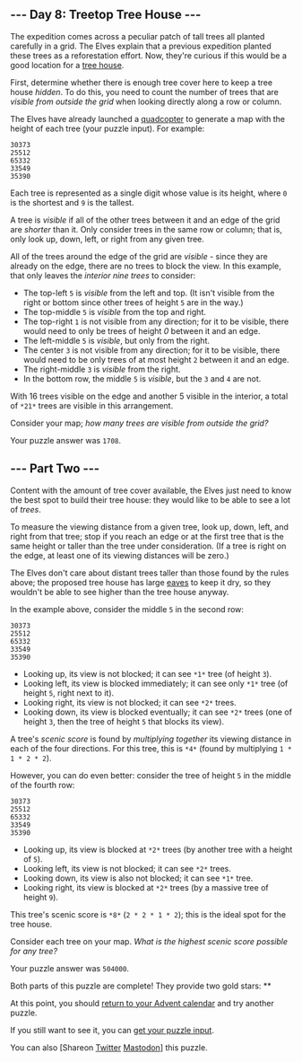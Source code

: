\--- Day 8: Treetop Tree House ---
----------

The expedition comes across a peculiar patch of tall trees all planted carefully in a grid. The Elves explain that a previous expedition planted these trees as a reforestation effort. Now, they're curious if this would be a good location for a [tree house](https://en.wikipedia.org/wiki/Tree_house).

First, determine whether there is enough tree cover here to keep a tree house *hidden*. To do this, you need to count the number of trees that are *visible from outside the grid* when looking directly along a row or column.

The Elves have already launched a [quadcopter](https://en.wikipedia.org/wiki/Quadcopter) to generate a map with the height of each tree (your puzzle input). For example:

```
30373
25512
65332
33549
35390

```

Each tree is represented as a single digit whose value is its height, where `0` is the shortest and `9` is the tallest.

A tree is *visible* if all of the other trees between it and an edge of the grid are *shorter* than it. Only consider trees in the same row or column; that is, only look up, down, left, or right from any given tree.

All of the trees around the edge of the grid are *visible* - since they are already on the edge, there are no trees to block the view. In this example, that only leaves the *interior nine trees* to consider:

* The top-left `5` is *visible* from the left and top. (It isn't visible from the right or bottom since other trees of height `5` are in the way.)
* The top-middle `5` is *visible* from the top and right.
* The top-right `1` is not visible from any direction; for it to be visible, there would need to only be trees of height *0* between it and an edge.
* The left-middle `5` is *visible*, but only from the right.
* The center `3` is not visible from any direction; for it to be visible, there would need to be only trees of at most height `2` between it and an edge.
* The right-middle `3` is *visible* from the right.
* In the bottom row, the middle `5` is *visible*, but the `3` and `4` are not.

With 16 trees visible on the edge and another 5 visible in the interior, a total of `*21*` trees are visible in this arrangement.

Consider your map; *how many trees are visible from outside the grid?*

Your puzzle answer was `1708`.

\--- Part Two ---
----------

Content with the amount of tree cover available, the Elves just need to know the best spot to build their tree house: they would like to be able to see a lot of *trees*.

To measure the viewing distance from a given tree, look up, down, left, and right from that tree; stop if you reach an edge or at the first tree that is the same height or taller than the tree under consideration. (If a tree is right on the edge, at least one of its viewing distances will be zero.)

The Elves don't care about distant trees taller than those found by the rules above; the proposed tree house has large [eaves](https://en.wikipedia.org/wiki/Eaves) to keep it dry, so they wouldn't be able to see higher than the tree house anyway.

In the example above, consider the middle `5` in the second row:

```
30373
25512
65332
33549
35390

```

* Looking up, its view is not blocked; it can see `*1*` tree (of height `3`).
* Looking left, its view is blocked immediately; it can see only `*1*` tree (of height `5`, right next to it).
* Looking right, its view is not blocked; it can see `*2*` trees.
* Looking down, its view is blocked eventually; it can see `*2*` trees (one of height `3`, then the tree of height `5` that blocks its view).

A tree's *scenic score* is found by *multiplying together* its viewing distance in each of the four directions. For this tree, this is `*4*` (found by multiplying `1 * 1 * 2 * 2`).

However, you can do even better: consider the tree of height `5` in the middle of the fourth row:

```
30373
25512
65332
33549
35390

```

* Looking up, its view is blocked at `*2*` trees (by another tree with a height of `5`).
* Looking left, its view is not blocked; it can see `*2*` trees.
* Looking down, its view is also not blocked; it can see `*1*` tree.
* Looking right, its view is blocked at `*2*` trees (by a massive tree of height `9`).

This tree's scenic score is `*8*` (`2 * 2 * 1 * 2`); this is the ideal spot for the tree house.

Consider each tree on your map. *What is the highest scenic score possible for any tree?*

Your puzzle answer was `504000`.

Both parts of this puzzle are complete! They provide two gold stars: \*\*

At this point, you should [return to your Advent calendar](/2022) and try another puzzle.

If you still want to see it, you can [get your puzzle input](8/input).

You can also [Shareon [Twitter](https://twitter.com/intent/tweet?text=I%27ve+completed+%22Treetop+Tree+House%22+%2D+Day+8+%2D+Advent+of+Code+2022&url=https%3A%2F%2Fadventofcode%2Ecom%2F2022%2Fday%2F8&related=ericwastl&hashtags=AdventOfCode) [Mastodon](javascript:void(0);)] this puzzle.
